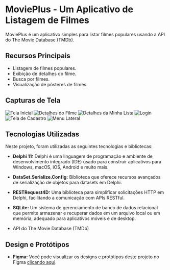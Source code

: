 # MoviePlus - Um Aplicativo de Listagem de Filmes

MoviePlus é um aplicativo simples para listar filmes populares usando a API do The Movie Database (TMDb).

## Recursos Principais

- Listagem de filmes populares.
- Exibição de detalhes do filme.
- Busca por filmes.
- Visualização de pôsteres de filmes.

## Capturas de Tela

![Tela Inicial](project/screenshots/TelaInicial.png)
![Detalhes do Filme](project/screenshots/Detalhes_Filmes.png)
![Detalhes da Minha Lista](project/screenshots/MinhaLista.png)
![Login](project/screenshots/Login.png)
![Tela de Cadastro](project/screenshots/Criacao_Conta.png)
![Menu Lateral](project/screenshots/MenudoLado.png)

## Tecnologias Utilizadas

Neste projeto, foram utilizadas as seguintes tecnologias e bibliotecas:

- **Delphi 11:** Delphi é uma linguagem de programação e ambiente de desenvolvimento integrado (IDE) usado para construir aplicativos para Windows, macOS, iOS, Android e muito mais.

- **DataSet.Serialize.Config:** Biblioteca que oferece recursos avançados de serialização de objetos para datasets em Delphi.

- **RESTRequest4D:** Uma biblioteca para simplificar solicitações HTTP em Delphi, facilitando a comunicação com APIs RESTful.
  
- **SQLite:** Um sistema de gerenciamento de banco de dados relacional que permite armazenar e recuperar dados em um arquivo local ou em memória, adequado para aplicativos móveis e de desktop.

- API do The Movie Database (TMDb)

## Design e Protótipos

- **Figma:** Você pode visualizar os designs e protótipos deste projeto no Figma [clicando aqui](https://www.figma.com/file/l9XOMwcRuzetCFEr13BMUR/MoviePlus?type=design&node-id=0%3A1&mode=design&t=4C9ywqtg8W7qfk3J-1).

